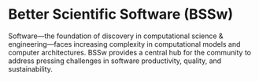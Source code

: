 # Better Scientific Software (BSSw)

Software—the foundation of discovery in computational science & engineering—faces increasing complexity in computational models and computer architectures. BSSw provides a central hub for the community to address pressing challenges in software productivity, quality, and sustainability.


<!---
Slide1 L: blog_posts/the-lazy-approach-to-developing-scientific-research-software
Slide1 R: images/raw/master/Blog_0620_YAGNI.jpg
Slide2 L: blog_posts/making-myself-better-what-craftspeople-can-teach-us-about-software
Slide2 R: images/raw/master/Blog_032420_StoneMasonry.png
Slide3 L: events/webinar-whats-new-in-spack
Slide3 R: events/panel-virtual-onboarding-and-mentoring
Slide4 L: blog_posts/working-remotely-the-spack-team
Slide4 R: images/raw/master/Blog_0520_WorkRemoteSpack.png
Slide5 L: blog_posts/blog_posts/research-software-engineer-stories
Slide5 R: images/raw/master/Blog_042320_podcast.jpg
--->

<!---
LCM: Saving for use again later

Slide1 Left: blog_posts/scientific-software-projects-and-their-communities
Slide 1 Right: items/resources-for-maximizing-remote-working
Slide2 Left: blog_posts/cleaning-your-work-surfaces-one-way-to-help-flatten-the-curve
Slide2 Right: images/raw/master/Blog_0320_COVID19.png
Slide3 Left: blog_posts/spreading-ideas-about-better-scientific-software
Slide3 Right: images/raw/master/Blog_0225_Computational.jpg
Slide4 Left: blog_posts/productivity-and-sustainability-improvement-planning-psip
Slide4 Right: images/raw/master/Blog_0120_PSIP_logo.png
Slide5 Left: items/finalizing-your-julia-package
Slide5 Right: events/webinar-best-practices-for-using-proxy-applications-as-benchmarks
--->

<!---
[Site Overview](SiteOverview.md)

[Communities Overview](CommunitiesOverview.md)

[Intro to CSE](IntroToCse.md)

[Intro to HPC](IntroToHpc.md)

--->
